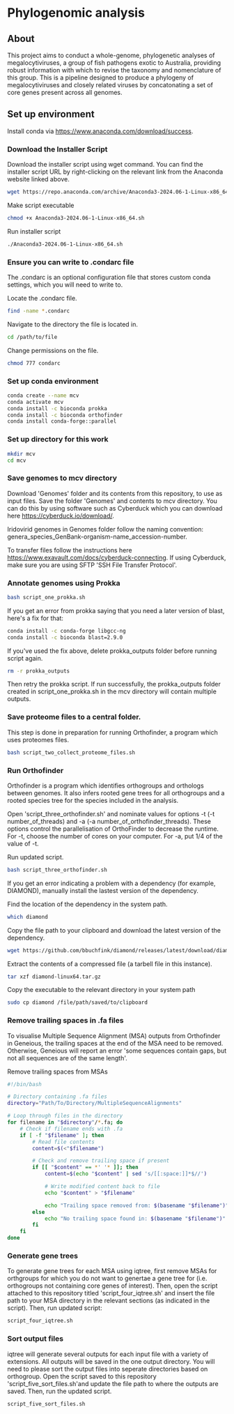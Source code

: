 # Phylogenomic analysis 

## About 
This project aims to conduct a whole-genome, phylogenetic analyses of megalocytiviruses, a group of fish pathogens exotic to Australia, providing robust information with which to revise the taxonomy and nomenclature of this group. This is a pipeline designed to produce a phylogeny of megalocytiviruses and closely related viruses by concatonating a set of core genes present across all genomes. 

## Set up environment

Install conda via https://www.anaconda.com/download/success.

### Download the Installer Script
Download the installer script using wget command. You can find the installer script URL by right-clicking on the relevant link from the Anaconda website linked above.
```bash
wget https://repo.anaconda.com/archive/Anaconda3-2024.06-1-Linux-x86_64.sh
```
Make script executable
```bash
chmod +x Anaconda3-2024.06-1-Linux-x86_64.sh
```
Run installer script
```bash
./Anaconda3-2024.06-1-Linux-x86_64.sh
```

### Ensure you can write to .condarc file
The .condarc is an optional configuration file that stores custom conda settings, which you will need to write to. 

Locate the .condarc file. 
```bash
find -name *.condarc
```
Navigate to the directory the file is located in.
```bash
cd /path/to/file
```
Change permissions on the file.

```bash
chmod 777 condarc
```

### Set up conda environment
```bash
conda create --name mcv
conda activate mcv
conda install -c bioconda prokka 
conda install -c bioconda orthofinder
conda install conda-forge::parallel
```

### Set up directory for this work
```bash
mkdir mcv
cd mcv
```

### Save genomes to mcv directory
Download 'Genomes' folder and its contents from this repository, to use as input files. Save the folder 'Genomes' and contents to mcv directory. You can do this by using software such as Cyberduck which you can download here 
https://cyberduck.io/download/.

Iridovirid genomes in Genomes folder follow the naming convention: genera_species_GenBank-organism-name_accession-number.

To transfer files follow the instructions here
https://www.exavault.com/docs/cyberduck-connecting. If using Cyberduck, make sure you are using SFTP 'SSH File Transfer Protocol'.

### Annotate genomes using Prokka 
```bash
bash script_one_prokka.sh
```

If you get an error from prokka saying that you need a later version of blast, here's a fix for that:
```bash
conda install -c conda-forge libgcc-ng
conda install -c bioconda blast=2.9.0
```
If you've used the fix above, delete prokka_outputs folder before running script again.
```bash
rm -r prokka_outputs
```
Then retry the prokka script. If run successfully, the prokka_outputs folder created in script_one_prokka.sh in the mcv directory will contain multiple outputs.

### Save proteome files to a central folder.
This step is done in preparation for running Orthofinder, a program which uses proteomes files.

```bash
bash script_two_collect_proteome_files.sh
```

### Run Orthofinder 

Orthofinder is a program which identifies orthogroups and orthologs between genomes. It also infers rooted gene trees for all orthogroups and a rooted species tree for the species included in the analysis.

Open 'script_three_orthofinder.sh' and nominate values for options -t (-t number_of_threads) and -a (-a number_of_orthofinder_threads). These options control the parallelisation of OrthoFinder to decrease the runtime. For -t, choose the  number of cores on your computer. For -a, put 1/4 of the value of -t. 

Run updated script.

```bash
bash script_three_orthofinder.sh
```

If you get an error indicating a problem with a dependency (for example, DIAMOND), manually install the lastest version of the dependency. 

Find the location of the dependency in the system path.
```bash
which diamond 
```
Copy the file path to your clipboard and download the latest version of the dependency.

```bash
wget https://github.com/bbuchfink/diamond/releases/latest/download/diamond-linux64.tar.gz
```
Extract the contents of a compressed file (a tarbell file in this instance).
```bash
tar xzf diamond-linux64.tar.gz
```
Copy the executable to the relevant directory in your system path

```bash
sudo cp diamond /file/path/saved/to/clipboard
```

### Remove trailing spaces in .fa files 
To visualise Multiple Sequence Alignment (MSA) outputs from Orthofinder in Geneious, the trailing spaces at the end of the MSA need to be removed. Otherwise, Geneious will report an error 'some sequences contain gaps, but not all sequences are of the same length'. 

Remove trailing spaces from MSAs
```bash
#!/bin/bash

# Directory containing .fa files
directory="Path/To/Directory/MultipleSequenceAlignments"

# Loop through files in the directory
for filename in "$directory"/*.fa; do
    # Check if filename ends with .fa
    if [ -f "$filename" ]; then
        # Read file contents
        content=$(<"$filename")

        # Check and remove trailing space if present
        if [[ "$content" == *' '* ]]; then
            content=$(echo "$content" | sed 's/[[:space:]]*$//')

            # Write modified content back to file
            echo "$content" > "$filename"

            echo "Trailing space removed from: $(basename "$filename")"
        else
            echo "No trailing space found in: $(basename "$filename")"
        fi
    fi
done
```

### Generate gene trees
To generate gene trees for each MSA using iqtree, first remove MSAs for orthgroups for which you do not want to genertae a gene tree for (i.e. orthogroups not containing core genes of interest). Then, open the script attached to this repository titled 'script_four_iqtree.sh' and insert the file path to your MSA directory in the relevant sections (as indicated in the script). Then, run updated script:

```bash
script_four_iqtree.sh
```

### Sort output files 
iqtree will generate several outputs for each input file with a variety of extensions. All outputs will be saved in the one output directory. You will need to please sort the output files into seperate directories based on orthogroup. Open the script saved to this repository 'script_five_sort_files.sh'and update the file path to where the outputs are saved. Then, run the updated script.

```bash
script_five_sort_files.sh
```
